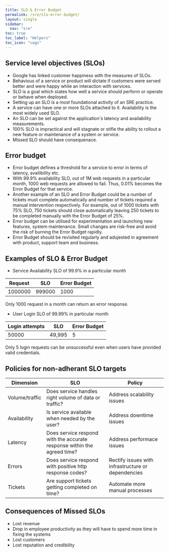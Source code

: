 ```yaml
---
title: SLO & Error Budget
permalink: /sre/slo-error-budget/
layout: single
sidebar:
  nav: "sre"
toc: true
toc_label: "Helpers"
toc_icon: "cogs"
---
```


## Service level objectives (SLOs)
- Google has linked customer happiness with the measures of SLOs.
- Behavious of a service or product will dictate if customers were served better and were happy while an interaction with services.
- SLO is a goal which states how well a service should perform or operate or behave when deployed.
- Setting up an SLO is a most foundational activity of an SRE practice.
- A service can have one or more SLOs attached to it. Availability is the most widely used SLO.
- An SLO can be set against the application's latency and availability measurements.
- 100% SLO is impractical and will stagnate or stifle the ability to rollout a new feature or maintenance of a system or service.
- Missed SLO should have consequenace.

## Error budget
- Error budget defines a threshold for a service to error in terms of latency, availibility etc.
- With 99.9% availability SLO, out of 1M web requests in a particular month, 1000 web requests are allowed to fail. Thus, 0.01% becomes the Error Budget for that service.
- Another example of an SLO and Error Budget could be a number of tickets must complete automatically and number of tickets required a manual intervention respectively. For example, out of 1000 tickets with 75% SLO, 750 tickets should close automatically leaving 250 tickets to be completed manually with the Error Budget of 25%.
- Error budget can be utilised for experimentation and launching new features, system maintenance. Small changes are risk-free and avoid the risk of burning the Error Budget rapidly.
- Error Budget should be revisited regularly and adujested in agreement with product, support team and business.

## Examples of SLO & Error Budget
- Service Availability SLO of 99.9% in a particular month

| Request | SLO    | Error Budget |
| ------- | ------ | ------------ |
| 1000000 | 999000 | 1000         |

Only 1000 request in a month can return an error response.

- User Login SLO of 99.99% in particular month

| Login attempts | SLO    | Error Budget |
| -------------- | ------ | ------------ |
| 50000          | 49,995 | 5            |

Only 5 login requests can be unsuccessful even when users have provided valid credentials.

## Policies for non-adherant SLO targets

| Dimension      | SLO                                                                     | Policy                                             |
| -------------- | ----------------------------------------------------------------------- | -------------------------------------------------- |
| Volume/traffic | Does service handles right volume of data or traffic?                   | Address scalability issues                         |
| Availability   | Is service available when needed by the user?                           | Address downtime issues                            |
| Latency        | Does service respond with the accurate response within the agreed time? | Address performace issues                          |
| Errors         | Does service respond with positive http response codes?                 | Rectify issues with infrastructure or dependencies |
| Tickets        | Are support tickets getting completed on time?                          | Automate more manual processes                     |

## Consequences of Missed SLOs
- Lost revenue
- Drop in employee productivity as they will have to spend more time in fixing the systems
- Lost customers
- Lost reputation and credibility
